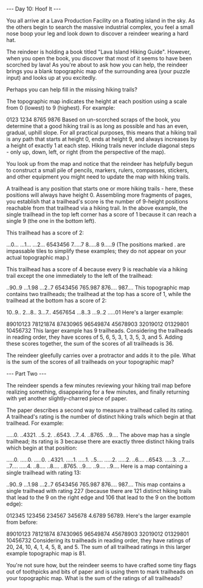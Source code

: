 --- Day 10: Hoof It ---

You all arrive at a Lava Production Facility on a floating island in the sky. As the others begin to search the massive industrial complex, you feel a small nose boop your leg and look down to discover a reindeer wearing a hard hat.

The reindeer is holding a book titled "Lava Island Hiking Guide". However, when you open the book, you discover that most of it seems to have been scorched by lava! As you're about to ask how you can help, the reindeer brings you a blank topographic map of the surrounding area (your puzzle input) and looks up at you excitedly.

Perhaps you can help fill in the missing hiking trails?

The topographic map indicates the height at each position using a scale from 0 (lowest) to 9 (highest). For example:

0123
1234
8765
9876
Based on un-scorched scraps of the book, you determine that a good hiking trail is as long as possible and has an even, gradual, uphill slope. For all practical purposes, this means that a hiking trail is any path that starts at height 0, ends at height 9, and always increases by a height of exactly 1 at each step. Hiking trails never include diagonal steps - only up, down, left, or right (from the perspective of the map).

You look up from the map and notice that the reindeer has helpfully begun to construct a small pile of pencils, markers, rulers, compasses, stickers, and other equipment you might need to update the map with hiking trails.

A trailhead is any position that starts one or more hiking trails - here, these positions will always have height 0. Assembling more fragments of pages, you establish that a trailhead's score is the number of 9-height positions reachable from that trailhead via a hiking trail. In the above example, the single trailhead in the top left corner has a score of 1 because it can reach a single 9 (the one in the bottom left).

This trailhead has a score of 2:

...0...
...1...
...2...
6543456
7.....7
8.....8
9.....9
(The positions marked . are impassable tiles to simplify these examples; they do not appear on your actual topographic map.)

This trailhead has a score of 4 because every 9 is reachable via a hiking trail except the one immediately to the left of the trailhead:

..90..9
...1.98
...2..7
6543456
765.987
876....
987....
This topographic map contains two trailheads; the trailhead at the top has a score of 1, while the trailhead at the bottom has a score of 2:

10..9..
2...8..
3...7..
4567654
...8..3
...9..2
.....01
Here's a larger example:

89010123
78121874
87430965
96549874
45678903
32019012
01329801
10456732
This larger example has 9 trailheads. Considering the trailheads in reading order, they have scores of 5, 6, 5, 3, 1, 3, 5, 3, and 5. Adding these scores together, the sum of the scores of all trailheads is 36.

The reindeer gleefully carries over a protractor and adds it to the pile. What is the sum of the scores of all trailheads on your topographic map?

--- Part Two ---

The reindeer spends a few minutes reviewing your hiking trail map before realizing something, disappearing for a few minutes, and finally returning with yet another slightly-charred piece of paper.

The paper describes a second way to measure a trailhead called its rating. A trailhead's rating is the number of distinct hiking trails which begin at that trailhead. For example:

.....0.
..4321.
..5..2.
..6543.
..7..4.
..8765.
..9....
The above map has a single trailhead; its rating is 3 because there are exactly three distinct hiking trails which begin at that position:

.....0.   .....0.   .....0.
..4321.   .....1.   .....1.
..5....   .....2.   .....2.
..6....   ..6543.   .....3.
..7....   ..7....   .....4.
..8....   ..8....   ..8765.
..9....   ..9....   ..9....
Here is a map containing a single trailhead with rating 13:

..90..9
...1.98
...2..7
6543456
765.987
876....
987....
This map contains a single trailhead with rating 227 (because there are 121 distinct hiking trails that lead to the 9 on the right edge and 106 that lead to the 9 on the bottom edge):

012345
123456
234567
345678
4.6789
56789.
Here's the larger example from before:

89010123
78121874
87430965
96549874
45678903
32019012
01329801
10456732
Considering its trailheads in reading order, they have ratings of 20, 24, 10, 4, 1, 4, 5, 8, and 5. The sum of all trailhead ratings in this larger example topographic map is 81.

You're not sure how, but the reindeer seems to have crafted some tiny flags out of toothpicks and bits of paper and is using them to mark trailheads on your topographic map. What is the sum of the ratings of all trailheads?
